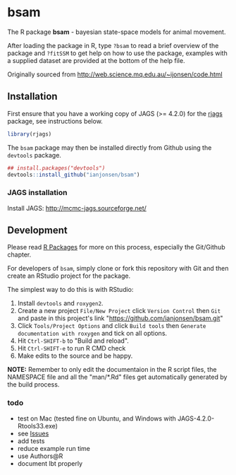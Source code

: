 # bsam

The R package **bsam** - bayesian state-space models for animal movement. 

After loading the package in R, type `?bsam` to read a brief overview of the package and `?fitSSM` to get help on how to use the package, examples with a supplied dataset are provided at the bottom of the help file. 

Originally sourced from http://web.science.mq.edu.au/~ijonsen/code.html

## Installation

First ensure that you have a working copy of JAGS (>= 4.2.0) for the [rjags](https://cloud.r-project.org/web/packages/rjags/index.html) package, 
see instructions below. 

```R
library(rjags)
```

The `bsam` package may then be installed directly from Github using the `devtools` package. 

```R
## install.packages("devtools")  
devtools::install_github("ianjonsen/bsam")
```
### JAGS installation

Install JAGS: http://mcmc-jags.sourceforge.net/

## Development
Please read [R Packages](http://r-pkgs.had.co.nz/) for more on this process, especially the Git/Github chapter. 

For developers of `bsam`, simply clone or fork this repository with Git and then create an RStudio project for the package. 

The simplest way to do this is with RStudio: 

1. Install `devtools` and `roxygen2`. 
2. Create a new project `File/New Project` click `Version Control` then `Git` and paste in this project's link "https://github.com/ianjonsen/bsam.git"
3. Click `Tools/Project Options` and click `Build tools` then `Generate documentation with roxygen` and tick on all options. 
4. Hit `Ctrl-SHIFT-b` to "Build and reload". 
5. Hit `Ctrl-SHIFT-e` to run R CMD check
6. Make edits to the source and be happy. 

**NOTE:** Remember to only edit the documentaion in the R script files, the NAMESPACE file and all the "man/*.Rd" files get automatically generated by the build process. 

### todo

- test on Mac (tested fine on Ubuntu, and Windows with JAGS-4.2.0-Rtools33.exe)
- see [Issues](https://github.com/ianjonsen/bsam/issues)
- add tests
- reduce example run time
- use Authors@R
- document lbt properly

